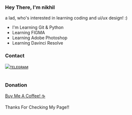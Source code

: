 ### Hey There, I'm nikhil

<p align="center">
</p>

<p> a lad, who's interested in learning coding and ui/ux design! :) </p>

- I'm Learning Git & Python
- Learning FIGMA
- Learning Adobe Photoshop
- Learning Davinci Resolve

### Contact
[![ᴛᴇʟᴇɢʀᴀᴍ](https://img.shields.io/badge/telegram-1b77FF.svg?style=for-the-badge&logo=telegram)](https://t.me/damnitsnikhil) 
<br><br>

### Donation
[Buy Me A Coffee! ☕️](https://www.buymeacoffee.com/nikhilskanda)

<p> Thanks For Checking My Page!! </p>
